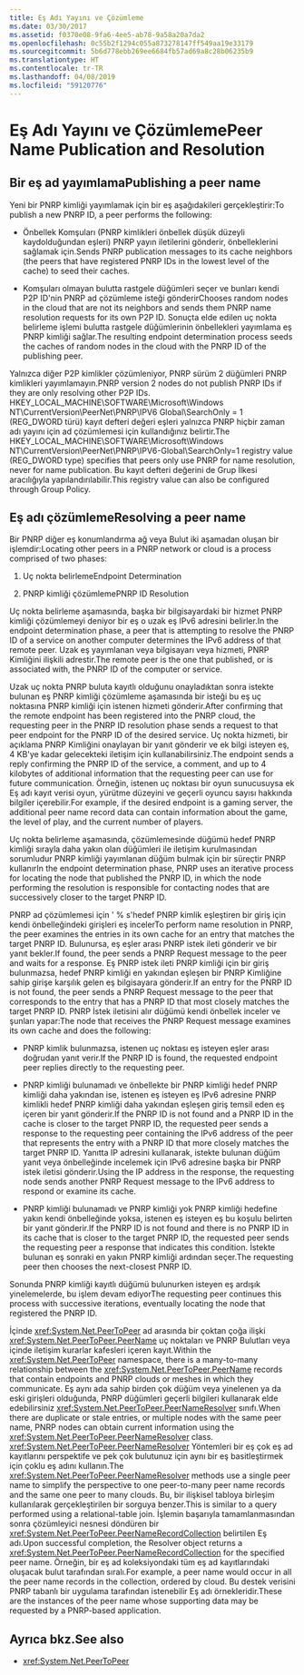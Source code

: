 ```yaml
---
title: Eş Adı Yayını ve Çözümleme
ms.date: 03/30/2017
ms.assetid: f0370e08-9fa6-4ee5-ab78-9a58a20a7da2
ms.openlocfilehash: 0c55b2f1294c055a873278147ff549aa19e33179
ms.sourcegitcommit: 5b6d778ebb269ee6684fb57ad69a8c28b06235b9
ms.translationtype: HT
ms.contentlocale: tr-TR
ms.lasthandoff: 04/08/2019
ms.locfileid: "59120776"
---
```

# <a name="peer-name-publication-and-resolution"></a><span data-ttu-id="4b259-102">Eş Adı Yayını ve Çözümleme</span><span class="sxs-lookup"><span data-stu-id="4b259-102">Peer Name Publication and Resolution</span></span>

## <a name="publishing-a-peer-name"></a><span data-ttu-id="4b259-103">Bir eş ad yayımlama</span><span class="sxs-lookup"><span data-stu-id="4b259-103">Publishing a peer name</span></span>  

 <span data-ttu-id="4b259-104">Yeni bir PNRP kimliği yayımlamak için bir eş aşağıdakileri gerçekleştirir:</span><span class="sxs-lookup"><span data-stu-id="4b259-104">To publish a new PNRP ID, a peer performs the following:</span></span>  
  
-   <span data-ttu-id="4b259-105">Önbellek Komşuları (PNRP kimlikleri önbellek düşük düzeyli kaydolduğundan eşleri) PNRP yayın iletilerini gönderir, önbelleklerini sağlamak için.</span><span class="sxs-lookup"><span data-stu-id="4b259-105">Sends PNRP publication messages to its cache neighbors (the peers that have registered PNRP IDs in the lowest level of the cache) to seed their caches.</span></span>  
  
-   <span data-ttu-id="4b259-106">Komşuları olmayan bulutta rastgele düğümleri seçer ve bunları kendi P2P ID'nin PNRP ad çözümleme isteği gönderir</span><span class="sxs-lookup"><span data-stu-id="4b259-106">Chooses random nodes in the cloud that are not its neighbors and sends them PNRP name resolution requests for its own P2P ID.</span></span> <span data-ttu-id="4b259-107">Sonuçta elde edilen uç nokta belirleme işlemi bulutta rastgele düğümlerinin önbellekleri yayımlama eş PNRP kimliği sağlar.</span><span class="sxs-lookup"><span data-stu-id="4b259-107">The resulting endpoint determination process seeds the caches of random nodes in the cloud with the PNRP ID of the publishing peer.</span></span>  
  
<span data-ttu-id="4b259-108">Yalnızca diğer P2P kimlikler çözümleniyor, PNRP sürüm 2 düğümleri PNRP kimlikleri yayımlamayın.</span><span class="sxs-lookup"><span data-stu-id="4b259-108">PNRP version 2 nodes do not publish PNRP IDs if they are only resolving other P2P IDs.</span></span> <span data-ttu-id="4b259-109">HKEY_LOCAL_MACHINE\SOFTWARE\Microsoft\Windows NT\CurrentVersion\PeerNet\PNRP\IPV6 Global\SearchOnly = 1 (REG_DWORD türü) kayıt defteri değeri eşleri yalnızca PNRP hiçbir zaman adı yayını için ad çözümlemesi için kullandığınız belirtir.</span><span class="sxs-lookup"><span data-stu-id="4b259-109">The HKEY_LOCAL_MACHINE\SOFTWARE\Microsoft\Windows NT\CurrentVersion\PeerNet\PNRP\IPV6-Global\SearchOnly=1 registry value (REG_DWORD type) specifies that peers only use PNRP for name resolution, never for name publication.</span></span> <span data-ttu-id="4b259-110">Bu kayıt defteri değerini de Grup İlkesi aracılığıyla yapılandırılabilir.</span><span class="sxs-lookup"><span data-stu-id="4b259-110">This registry value can also be configured through Group Policy.</span></span>  
  
## <a name="resolving-a-peer-name"></a><span data-ttu-id="4b259-111">Eş adı çözümleme</span><span class="sxs-lookup"><span data-stu-id="4b259-111">Resolving a peer name</span></span>

 <span data-ttu-id="4b259-112">Bir PNRP diğer eş konumlandırma ağ veya Bulut iki aşamadan oluşan bir işlemdir:</span><span class="sxs-lookup"><span data-stu-id="4b259-112">Locating other peers in a PNRP network or cloud is a process comprised of two phases:</span></span>  
  
1.  <span data-ttu-id="4b259-113">Uç nokta belirleme</span><span class="sxs-lookup"><span data-stu-id="4b259-113">Endpoint Determination</span></span>  
  
2.  <span data-ttu-id="4b259-114">PNRP kimliği çözümleme</span><span class="sxs-lookup"><span data-stu-id="4b259-114">PNRP ID Resolution</span></span>  
  
 <span data-ttu-id="4b259-115">Uç nokta belirleme aşamasında, başka bir bilgisayardaki bir hizmet PNRP kimliği çözümlemeyi deniyor bir eş o uzak eş IPv6 adresini belirler.</span><span class="sxs-lookup"><span data-stu-id="4b259-115">In the endpoint determination phase, a peer that is attempting to resolve the PNRP ID of a service on another computer determines the IPv6 address of that remote peer.</span></span>  <span data-ttu-id="4b259-116">Uzak eş yayımlanan veya bilgisayarı veya hizmeti, PNRP Kimliğini ilişkili adrestir.</span><span class="sxs-lookup"><span data-stu-id="4b259-116">The remote peer is the one that published, or is associated with, the PNRP ID of the computer or service.</span></span>  
  
 <span data-ttu-id="4b259-117">Uzak uç nokta PNRP buluta kayıtlı olduğunu onayladıktan sonra istekte bulunan eş PNRP kimliği çözümleme aşamasında bir isteği bu eş uç noktasına PNRP kimliği için istenen hizmeti gönderir.</span><span class="sxs-lookup"><span data-stu-id="4b259-117">After confirming that the remote endpoint has been registered into the PNRP cloud, the requesting peer in the PNRP ID resolution phase sends a request to that peer endpoint for the PNRP ID of the desired service.</span></span> <span data-ttu-id="4b259-118">Uç nokta hizmeti, bir açıklama PNRP Kimliğini onaylayan bir yanıt gönderir ve ek bilgi isteyen eş, 4 KB'ye kadar gelecekteki iletişim için kullanabilirsiniz.</span><span class="sxs-lookup"><span data-stu-id="4b259-118">The endpoint sends a reply confirming the PNRP ID of the service, a comment, and up to 4 kilobytes of additional information that the requesting peer can use for future communication.</span></span> <span data-ttu-id="4b259-119">Örneğin, istenen uç noktası bir oyun sunucusuysa ek Eş adı kayıt verisi oyun, yürütme düzeyini ve geçerli oyuncu sayısı hakkında bilgiler içerebilir.</span><span class="sxs-lookup"><span data-stu-id="4b259-119">For example, if the desired endpoint is a gaming server, the additional peer name record data can contain information about the game, the level of play, and the current number of players.</span></span>  
  
 <span data-ttu-id="4b259-120">Uç nokta belirleme aşamasında, çözümlemesinde düğümü hedef PNRP kimliği sırayla daha yakın olan düğümleri ile iletişim kurulmasından sorumludur PNRP kimliği yayımlanan düğüm bulmak için bir süreçtir PNRP kullanır</span><span class="sxs-lookup"><span data-stu-id="4b259-120">In the endpoint determination phase, PNRP uses an iterative process for locating the node that published the PNRP ID, in which the node performing the resolution is responsible for contacting nodes that are successively closer to the target PNRP ID.</span></span>  
  
 <span data-ttu-id="4b259-121">PNRP ad çözümlemesi için ' % s'hedef PNRP kimlik eşleştiren bir giriş için kendi önbelleğindeki girişleri eş inceler</span><span class="sxs-lookup"><span data-stu-id="4b259-121">To perform name resolution in PNRP, the peer examines the entries in its own cache for an entry that matches the target PNRP ID.</span></span> <span data-ttu-id="4b259-122">Bulunursa, eş eşler arası PNRP istek ileti gönderir ve bir yanıt bekler.</span><span class="sxs-lookup"><span data-stu-id="4b259-122">If found, the peer sends a PNRP Request message to the peer and waits for a response.</span></span> <span data-ttu-id="4b259-123">Eş PNRP istek ileti PNRP kimliği için bir giriş bulunmazsa, hedef PNRP kimliği en yakından eşleşen bir PNRP Kimliğine sahip girişe karşılık gelen eş bilgisayara gönderir.</span><span class="sxs-lookup"><span data-stu-id="4b259-123">If an entry for the PNRP ID is not found, the peer sends a PNRP Request message to the peer that corresponds to the entry that has a PNRP ID that most closely matches the target PNRP ID.</span></span> <span data-ttu-id="4b259-124">PNRP İstek iletisini alır düğümü kendi önbellek inceler ve şunları yapar:</span><span class="sxs-lookup"><span data-stu-id="4b259-124">The node that receives the PNRP Request message examines its own cache and does the following:</span></span>  
  
-   <span data-ttu-id="4b259-125">PNRP kimlik bulunmazsa, istenen uç noktası eş isteyen eşler arası doğrudan yanıt verir.</span><span class="sxs-lookup"><span data-stu-id="4b259-125">If the PNRP ID is found, the requested endpoint peer replies directly to the requesting peer.</span></span>  
  
-   <span data-ttu-id="4b259-126">PNRP kimliği bulunamadı ve önbellekte bir PNRP kimliği hedef PNRP kimliği daha yakından ise, istenen eş isteyen eş IPv6 adresine PNRP kimlikli hedef PNRP kimliği daha yakından eşleşen giriş temsil eden eş içeren bir yanıt gönderir.</span><span class="sxs-lookup"><span data-stu-id="4b259-126">If the PNRP ID is not found and a PNRP ID in the cache is closer to the target PNRP ID, the requested peer sends a response to the requesting peer containing the IPv6 address of the peer that represents the entry with a PNRP ID that more closely matches the target PNRP ID.</span></span> <span data-ttu-id="4b259-127">Yanıtta IP adresini kullanarak, istekte bulunan düğüm yanıt veya önbelleğinde incelemek için IPv6 adresine başka bir PNRP istek iletisi gönderir.</span><span class="sxs-lookup"><span data-stu-id="4b259-127">Using the IP address in the response, the requesting node sends another PNRP Request message to the IPv6 address to respond or examine its cache.</span></span>  
  
-   <span data-ttu-id="4b259-128">PNRP kimliği bulunamadı ve PNRP kimliği yok PNRP kimliği hedefine yakın kendi önbelleğinde yoksa, istenen eş isteyen eş bu koşulu belirten bir yanıt gönderir.</span><span class="sxs-lookup"><span data-stu-id="4b259-128">If the PNRP ID is not found and there is no PNRP ID in its cache that is closer to the target PNRP ID, the requested peer sends the requesting peer a response that indicates this condition.</span></span> <span data-ttu-id="4b259-129">İstekte bulunan eş sonraki en yakın PNRP kimliği ardından seçer.</span><span class="sxs-lookup"><span data-stu-id="4b259-129">The requesting peer then chooses the next-closest PNRP ID.</span></span>  
  
<span data-ttu-id="4b259-130">Sonunda PNRP kimliği kayıtlı düğümü bulunurken isteyen eş ardışık yinelemelerde, bu işlem devam ediyor</span><span class="sxs-lookup"><span data-stu-id="4b259-130">The requesting peer continues this process with successive iterations, eventually locating the node that registered the PNRP ID.</span></span>  
  
 <span data-ttu-id="4b259-131">İçinde <xref:System.Net.PeerToPeer> ad arasında bir çoktan çoğa ilişki <xref:System.Net.PeerToPeer.PeerName> uç noktaları ve PNRP Bulutları veya içinde iletişim kurarlar kafesleri içeren kayıt.</span><span class="sxs-lookup"><span data-stu-id="4b259-131">Within the <xref:System.Net.PeerToPeer> namespace, there is a many-to-many relationship between the <xref:System.Net.PeerToPeer.PeerName> records that contain endpoints and PNRP clouds or meshes in which they communicate.</span></span> <span data-ttu-id="4b259-132">Eş aynı ada sahip birden çok düğüm veya yinelenen ya da eski girişleri olduğunda, PNRP düğümleri geçerli bilgileri kullanarak elde edebilirsiniz <xref:System.Net.PeerToPeer.PeerNameResolver> sınıfı.</span><span class="sxs-lookup"><span data-stu-id="4b259-132">When there are duplicate or stale entries, or multiple nodes with the same peer name, PNRP nodes can obtain current information using the <xref:System.Net.PeerToPeer.PeerNameResolver> class.</span></span> <span data-ttu-id="4b259-133"><xref:System.Net.PeerToPeer.PeerNameResolver> Yöntemleri bir eş çok eş ad kayıtlarını perspektife ve pek çok bulutunuz için aynı bir eş basitleştirmek için çoklu eş adını kullanın.</span><span class="sxs-lookup"><span data-stu-id="4b259-133">The <xref:System.Net.PeerToPeer.PeerNameResolver> methods use a single peer name to simplify the perspective to one peer-to-many peer name records and the same one peer to many clouds.</span></span> <span data-ttu-id="4b259-134">Bu, bir ilişkisel tabloya birleşim kullanılarak gerçekleştirilen bir sorguya benzer.</span><span class="sxs-lookup"><span data-stu-id="4b259-134">This is similar to a query performed using a relational-table join.</span></span> <span data-ttu-id="4b259-135">İşlemin başarıyla tamamlanmasından sonra çözümleyici nesnesi döndüren bir <xref:System.Net.PeerToPeer.PeerNameRecordCollection> belirtilen Eş adı.</span><span class="sxs-lookup"><span data-stu-id="4b259-135">Upon successful completion, the Resolver object returns a <xref:System.Net.PeerToPeer.PeerNameRecordCollection> for the specified peer name.</span></span>  <span data-ttu-id="4b259-136">Örneğin, bir eş ad koleksiyondaki tüm eş ad kayıtlarındaki oluşacak bulut tarafından sıralı.</span><span class="sxs-lookup"><span data-stu-id="4b259-136">For example, a peer name would occur in all the peer name records in the collection, ordered by cloud.</span></span> <span data-ttu-id="4b259-137">Bu destek verisini PNRP tabanlı bir uygulama tarafından istenebilir Eş adı örnekleridir.</span><span class="sxs-lookup"><span data-stu-id="4b259-137">These are the instances of the peer name whose supporting data may be requested by a PNRP-based application.</span></span>  
  
## <a name="see-also"></a><span data-ttu-id="4b259-138">Ayrıca bkz.</span><span class="sxs-lookup"><span data-stu-id="4b259-138">See also</span></span>

- <xref:System.Net.PeerToPeer>
